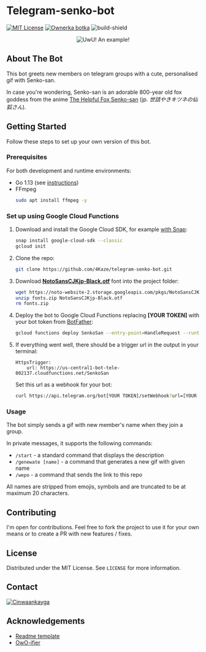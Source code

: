 # Telegram-senko-bot


[![MIT License][license-shield]][license-url]
[![Ownerka botka][telegram-bot-shield]][telegram-bot-url]
![build-shield]

<p align="center">
  <img src="https://user-images.githubusercontent.com/47448124/128641986-732215c0-2d7e-4795-9817-20410a0dd212.gif" alt="UwU! An example!"/>
</p>

## About The Bot

This bot greets new members on telegram groups with a cute, personalised gif with Senko-san.

In case you're wondering, Senko-san is an adorable 800-year old fox goddess from the anime [The Helpful Fox Senko-san](https://myanimelist.net/anime/38759/Sewayaki_Kitsune_no_Senko-san) (jp. *世話やきキツネの仙狐さん*).

<!-- GETTING STARTED -->
## Getting Started

Follow these steps to set up your own version of this bot.

### Prerequisites
For both development and runtime environments:
* Go 1.13 (see [instructions](https://golang.org/doc/install))
* FFmpeg
  ```sh
  sudo apt install ffmpeg -y
  ```

### Set up using Google Cloud Functions

1. Download and install the Google Cloud SDK, for example [with Snap](https://cloud.google.com/sdk/docs/downloads-snap):
   ```sh
   snap install google-cloud-sdk --classic
   gcloud init
   ```
2. Clone the repo:
   ```sh
   git clone https://github.com/4Kaze/telegram-senko-bot.git
   ```
3. Download [**NotoSansCJKjp-Black.otf**](https://www.google.com/get/noto/help/cjk/) font into the project folder:
    ```sh
   wget https://noto-website-2.storage.googleapis.com/pkgs/NotoSansCJKjp-hinted.zip -O fonts.zip
   unzip fonts.zip NotoSansCJKjp-Black.otf
   rm fonts.zip
   ```
4. Deploy the bot to Google Cloud Functions replacing **[YOUR TOKEN]** with your bot token from [BotFather](https://t.me/botfather):
    ```sh
   gcloud functions deploy SenkoSan --entry-point=HandleRequest --runtime go113 --trigger-http --allow-unauthenticated --set-env-vars TOKEN=[YOUR TOKEN]
   ```
5. If everything went well, there should be a trigger url in the output in your terminal:
    ```
    HttpsTrigger:
        url: https://us-central1-bot-tele-002137.cloudfunctions.net/SenkoSan
    ```
   Set this url as a webhook for your bot:
     ```sh
   curl https://api.telegram.org/bot[YOUR TOKEN]/setWebhook?url=[YOUR URL]
      ```

### Usage

The bot simply sends a gif with new member's name when they join a group.

In private messages, it supports the following commands:
* `/start` - a standard command that displays the description
* `/genewate [name]` - a command that generates a new gif with given name 
* `/wepo` - a command that sends the link to this repo

All names are stripped from emojis, symbols and are truncated to be at maximum 20 characters.

## Contributing

I'm open for contributions. Feel free to fork the project to use it for your own means or to create a PR with new features / fixes.

## License

Distributed under the MIT License. See `LICENSE` for more information.


<!-- CONTACT -->
## Contact

[![Cinwaankayga][telegram-shield]][telegram-profile-url]


## Acknowledgements

* [Readme template](https://github.com/othneildrew/Best-README-Template)
* [OwO-ifier](https://lingojam.com/OwO-ifier%28UwU%29)


[license-shield]: https://img.shields.io/github/license/4kaze/telegram-senko-bot
[license-url]: https://github.com/4Kaze/telegram-senko-bot/blob/main/LICENSE
[telegram-bot-url]: https://t.me/somali_tech
[build-shield]: https://img.shields.io/github/workflow/status/4Kaze/telegram-senko-bot/Go
[telegram-bot-shield]: https://img.shields.io/badge/Demo-Senko-green?logo=telegram
[telegram-shield]: https://img.shields.io/badge/-Contact%20me%20on%20Telegram-gray?logo=telegram
[telegram-profile-url]: https://t.me/mohamett_updywahab
